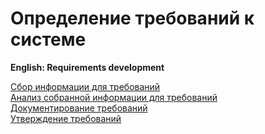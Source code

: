 # Определение требований к системе
**English: Requirements development**

[Сбор информации для требований](/processes/requirements_elicitation.md)
<br>
[Анализ собранной информации для требований](/processes/requirements_analysis.md)
<br>
[Документирование требований](/processes/requirements_specifcation.md)
<br>
[Утверждение требований](/processes/requirements_validation.md)